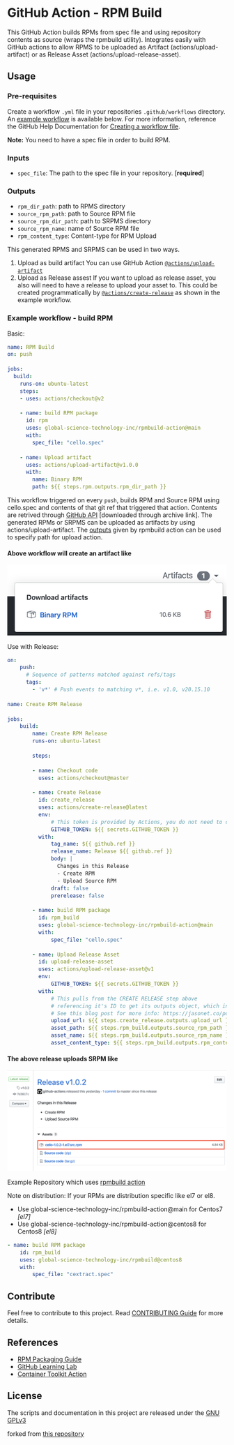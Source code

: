 # GitHub Action - RPM Build

This GitHub Action builds RPMs from spec file and using repository contents as source (wraps the rpmbuild utility).
Integrates easily with GitHub actions to allow RPMS to be uploaded as Artifact (actions/upload-artifact) or as Release Asset (actions/upload-release-asset).

## Usage

### Pre-requisites

Create a workflow `.yml` file in your repositories `.github/workflows` directory.
An [example workflow](#example-workflow---build-rpm) is available below.
For more information, reference the GitHub Help Documentation for [Creating a workflow file](https://help.github.com/en/articles/configuring-a-workflow#creating-a-workflow-file).

**Note:** You need to have a spec file in order to build RPM.

### Inputs

- `spec_file`: The path to the spec file in your repository. [**required**]

### Outputs

- `rpm_dir_path`: path to RPMS directory
- `source_rpm_path`: path to Source RPM file
- `source_rpm_dir_path`: path to  SRPMS directory
- `source_rpm_name`: name of Source RPM file
- `rpm_content_type`: Content-type for RPM Upload

This generated RPMS and SRPMS can be used in two ways.

1. Upload as build artifact
    You can use GitHub Action [`@actions/upload-artifact`](https://www.github.com/actions/upload-artifact)
1. Upload as Release assest
    If you want to upload as release asset, you also will need to have a release to upload your asset to.
    This could be created programmatically by [`@actions/create-release`](https://www.github.com/actions/create-release) as shown in the example workflow.

### Example workflow - build RPM

Basic:

```yaml
name: RPM Build
on: push

jobs:
  build:
    runs-on: ubuntu-latest
    steps:
    - uses: actions/checkout@v2

    - name: build RPM package
      id: rpm
      uses: global-science-technology-inc/rpmbuild-action@main
      with:
        spec_file: "cello.spec"

    - name: Upload artifact
      uses: actions/upload-artifact@v1.0.0
      with:
        name: Binary RPM
        path: ${{ steps.rpm.outputs.rpm_dir_path }}
```

This workflow triggered on every `push`, builds RPM and Source RPM using cello.spec and contents of that git ref that triggered that action.
Contents are retrived through [GitHub API](https://developer.github.com/v3/repos/contents/#get-archive-link) [downloaded through archive link].
The generated RPMs or SRPMS can be uploaded as artifacts by using actions/upload-artifact.
The [outputs](#outputs) given by rpmbuild action can be used to specify path for upload action.

#### Above workflow will create an artifact like

![artifact_image](assets/upload_artifacts.png)

Use with Release:

```yaml
on:
    push:
      # Sequence of patterns matched against refs/tags
      tags:
        - 'v*' # Push events to matching v*, i.e. v1.0, v20.15.10

name: Create RPM Release

jobs:
    build:
        name: Create RPM Release
        runs-on: ubuntu-latest

        steps:

        - name: Checkout code
          uses: actions/checkout@master

        - name: Create Release
          id: create_release
          uses: actions/create-release@latest
          env:
              # This token is provided by Actions, you do not need to create your own token
              GITHUB_TOKEN: ${{ secrets.GITHUB_TOKEN }}
          with:
              tag_name: ${{ github.ref }}
              release_name: Release ${{ github.ref }}
              body: |
                Changes in this Release
                - Create RPM
                - Upload Source RPM
              draft: false
              prerelease: false

        - name: build RPM package
          id: rpm_build
          uses: global-science-technology-inc/rpmbuild-action@main
          with:
              spec_file: "cello.spec"

        - name: Upload Release Asset
          id: upload-release-asset
          uses: actions/upload-release-asset@v1
          env:
              GITHUB_TOKEN: ${{ secrets.GITHUB_TOKEN }}
          with:
              # This pulls from the CREATE RELEASE step above
              # referencing it's ID to get its outputs object, which include a `upload_url`.
              # See this blog post for more info: https://jasonet.co/posts/new-features-of-github-actions/#passing-data-to-future-steps
              upload_url: ${{ steps.create_release.outputs.upload_url }}
              asset_path: ${{ steps.rpm_build.outputs.source_rpm_path }}
              asset_name: ${{ steps.rpm_build.outputs.source_rpm_name }}
              asset_content_type: ${{ steps.rpm_build.outputs.rpm_content_type }}
```

#### The above release uploads SRPM like

![artifact_image](assets/upload_release_asset.png)

Example Repository which uses [rpmbuild action](https://github.com/global-science-technology-inc/cextract)

Note on distribution:
If your RPMs are distribution specific like el7 or el8.

- Use global-science-technology-inc/rpmbuild-action@main for Centos7 *[el7]*
- Use global-science-technology-inc/rpmbuild-action@centos8 for Centos8 *[el8]*

```yaml
- name: build RPM package
    id: rpm_build
    uses: global-science-technology-inc/rpmbuild@centos8
    with:
        spec_file: "cextract.spec"
```

## Contribute

Feel free to contribute to this project. Read [CONTRIBUTING Guide](CONTRIBUTING.md) for more details.

## References

- [RPM Packaging Guide](https://rpm-packaging-guide.github.io/)
- [GitHub Learning Lab](https://lab.github.com/)
- [Container Toolkit Action](https://github.com/actions/container-toolkit-action)

## License

The scripts and documentation in this project are released under the [GNU GPLv3](LICENSE)

forked from [this repository](https://github.com/naveenrajm7/rpmbuild)
